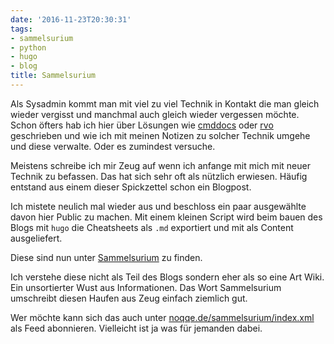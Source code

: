 ```yaml
---
date: '2016-11-23T20:30:31'
tags:
- sammelsurium
- python
- hugo
- blog
title: Sammelsurium
---
```


Als Sysadmin kommt man mit viel zu viel Technik in Kontakt die man gleich
wieder vergisst und manchmal auch gleich wieder vergessen möchte. Schon
öfters hab ich hier über Lösungen wie [cmddocs](/blog/2015/01/24/cmddocs/)
oder [rvo](https://noqqe.de/blog/2016/05/16/rvo/) geschrieben und wie ich
mit meinen Notizen zu solcher Technik umgehe und diese verwalte. Oder es
zumindest versuche.

Meistens schreibe ich mir Zeug auf wenn ich anfange mit mich mit neuer
Technik zu befassen. Das hat sich sehr oft als nützlich erwiesen.
Häufig entstand aus einem dieser Spickzettel schon ein Blogpost.

Ich mistete neulich mal wieder aus und beschloss ein paar ausgewählte davon
hier Public zu machen. Mit einem kleinen Script wird beim bauen des Blogs mit `hugo`
die Cheatsheets als `.md` exportiert und mit als Content ausgeliefert.

Diese sind nun unter [Sammelsurium](/sammelsurium/) zu finden.

Ich verstehe diese nicht als Teil des Blogs sondern eher als so eine Art
Wiki. Ein unsortierter Wust aus Informationen. Das Wort Sammelsurium
umschreibt diesen Haufen aus Zeug einfach ziemlich gut.

Wer möchte kann sich das auch unter
[noqqe.de/sammelsurium/index.xml](/sammelsurium/index.xml) als Feed
abonnieren. Vielleicht ist ja was für jemanden dabei.